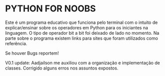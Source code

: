 # PYTHON FOR NOOBS

Este é um programa educativo que funciona pelo terminal com o intuito de explicar/ensinar sobre os operadores em Python para os iniciantes na linguagem.
O tipo de operador bit a bit foi deixado de lado no momento.
Na parte sobre o programa existem links para sites que foram utilizados como referência.

Se houver Bugs reportem!

V0.1 update:
  Aadjailson me auxiliou com a organização e implementação de classes.
  Corrigido alguns erros nos assuntos expostos.
